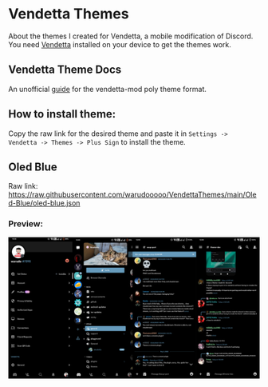 # Vendetta Themes
About the themes I created for Vendetta, a mobile modification of Discord.
You need [Vendetta](https://github.com/vendetta-mod/Vendetta#installing) installed on your device to get the themes work.

## Vendetta Theme Docs
An unofficial [guide](https://vodkamartini.notion.site/vodkamartini/Vendetta-Theme-Docs-b240b7d7a1dd4120933d7f7679265c42) for the vendetta-mod poly theme format.

## How to install theme:
Copy the raw link for the desired theme and paste it in `Settings -> Vendetta -> Themes -> Plus Sign` to install the theme.

## Oled Blue
Raw link:
https://raw.githubusercontent.com/warudooooo/VendettaThemes/main/Oled-Blue/oled-blue.json

### Preview:
![](https://raw.githubusercontent.com/warudooooo/VendettaThemes/main/Oled-Blue/screenshots.png)
